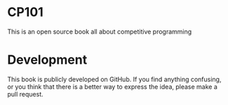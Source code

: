 # CP101
This is an open source book all about competitive programming

# Development
This book is publicly developed on GitHub. If you find anything confusing, or you think that there is a better way to express the idea, please make a pull request.